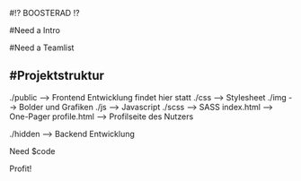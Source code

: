 #!? BOOSTERAD !?

#Need a Intro

#Need a Teamlist

#Projektstruktur
---

./public --> Frontend Entwicklung findet hier statt
    ./css --> Stylesheet
    ./img --> Bolder und Grafiken
    ./js --> Javascript
    ./scss --> SASS
    index.html --> One-Pager
    profile.html --> Profilseite des Nutzers 

./hidden --> Backend Entwicklung

Need $code

Profit!
